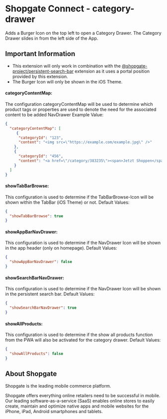 # Shopgate Connect - category-drawer

Adds a Burger Icon on the top left to open a Category Drawer. The Category Drawer slides in from the left side of the App.

## Important Information

- This extension will only work in combination with the [@shopgate-project/persistent-search-bar](https://github.com/shopgate-professional-services/ext-persistent-search-bar) extension as it uses a portal position provided by this extension.
- The Burger Icon will only be shown in the iOS Theme.


#### categoryContentMap:
The configuration categoryContentMap will be used to determine which product tags or properties are used to denote the need for the associated content to be added NavDrawer
Example Value:
```json
{
  "categoryContentMap": [
     {
      "categoryId": "123",
      "content": "<img src=\"https://example.com/example.jpg\" />"
    },
    {
      "categoryId": "456",
      "content": "<a href=\"/category/383235\"><span>Jetzt Shoppen</span></a>"
    }
  ]
}
```

#### showTabBarBrowse:
This configuration is used to determine if the TabBarBrowse-Icon will be shown within the TabBar (iOS Theme) or not.
Default Values:
```json
{
  "showTabBarBrowse": true
}
```

#### showAppBarNavDrawer:
This configuration is used to determine if the NavDrawer Icon will be shown in the app header (only on homepage).
Default Values:
```json
{
  "showAppBarNavDrawer": false
}
```

#### showSearchBarNavDrawer:
This configuration is used to determine if the NavDrawer Icon will be shown in the persistent search bar.
Default Values:
```json
{
  "showSearchBarNavDrawer": true
}
```

#### showAllProducts:
This configuration is used to determine if the show all products function from the PWA will also be activated for the category drawer.
Default Values:
```json
{
  "showAllProducts": false
}
```

## About Shopgate

Shopgate is the leading mobile commerce platform.

Shopgate offers everything online retailers need to be successful in mobile. Our leading
software-as-a-service (SaaS) enables online stores to easily create, maintain and optimize native
apps and mobile websites for the iPhone, iPad, Android smartphones and tablets.
